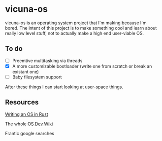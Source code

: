 # vicuna-os

vicuna-os is an operating system project that I'm making because I'm bored. The intent of this project is to make something cool and learn about really low level stuff, not to actually make a high end user-viable OS.

## To do
- [ ] Preemtive multitasking via threads
- [x] A more customizable bootloader (write one from scratch or break an existant one)
- [ ] Baby filesystem support

After these things I can start looking at user-space things.

## Resources
[Writing an OS in Rust](https://os.phil-opp.com/)

The whole [OS Dev Wiki](https://wiki.osdev.org/Expanded_Main_Page)

Frantic google searches
